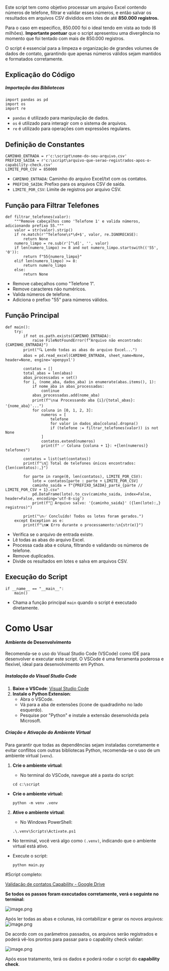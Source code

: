Este script tem como objetivo processar um arquivo Excel contendo números de telefone, filtrar e validar esses números, e então salvar os resultados em arquivos CSV divididos em lotes de até **850.000 registros.** 

Para o caso em especifico, 850.000 foi o ideal tendo em vista ao todo (6 milhões). 
**Importante pontuar** que o script apresentou uma divergência no momento que foi tentado com mais de 850.000 registros. 

O script é essencial para a limpeza e organização de grandes volumes de dados de contato, garantindo que apenas números válidos sejam mantidos e formatados corretamente.


## Explicação do Código

##### Importação das Bibliotecas


```
import pandas as pd
import os
import re
```
*   `pandas` é utilizado para manipulação de dados.
*   `os` é utilizado para interagir com o sistema de arquivos.
*   `re` é utilizado para operações com expressões regulares.


## Definição de Constantes


```
CAMINHO_ENTRADA = r'c:\script\nome-do-seu-arquivo.csv'
PREFIXO_SAIDA = r'c:\script\arquivo-que-serao-registrados-apos-o-capability-check.csv'
LIMITE_POR_CSV = 850000
```

*   `CAMINHO_ENTRADA`: Caminho do arquivo Excel/txt com os contatos.
*   `PREFIXO_SAIDA`: Prefixo para os arquivos CSV de saída.
*   `LIMITE_POR_CSV`: Limite de registros por arquivo CSV.



## Função para Filtrar Telefones


```
def filtrar_telefones(valor):
    """Remove cabeçalhos como 'Telefone 1' e valida números, adicionando prefixo 55."""
    valor = str(valor).strip()
    if re.match(r'^Telefone\s*\d+$', valor, re.IGNORECASE):
        return None
    numero_limpo = re.sub(r'[^\d]', '', valor)
    if len(numero_limpo) >= 8 and not numero_limpo.startswith(('55', '0')):
        return f"55{numero_limpo}"
    elif len(numero_limpo) >= 8:
        return numero_limpo
    else:
        return None
```


*   Remove cabeçalhos como "Telefone 1".
*   Remove caracteres não numéricos.
*   Valida números de telefone.
*   Adiciona o prefixo "55" para números válidos.

## Função Principal


```
def main():
    try:
        if not os.path.exists(CAMINHO_ENTRADA):
            raise FileNotFoundError(f"Arquivo não encontrado: {CAMINHO_ENTRADA}")
        print("🔍 Lendo todas as abas do arquivo Excel...")
        abas = pd.read_excel(CAMINHO_ENTRADA, sheet_name=None, header=None, engine='openpyxl')
        
        contatos = []
        total_abas = len(abas)
        abas_processadas = set()
        for i, (nome_aba, dados_aba) in enumerate(abas.items(), 1):
            if nome_aba in abas_processadas:
                continue
            abas_processadas.add(nome_aba)
            print(f"\n📊 Processando aba {i}/{total_abas}: '{nome_aba}'...")
            for coluna in [0, 1, 2, 3]:
                numeros = [
                    telefone
                    for valor in dados_aba[coluna].dropna()
                    if (telefone := filtrar_telefones(valor)) is not None
                ]
                contatos.extend(numeros)
                print(f" ✅ Coluna {coluna + 1}: +{len(numeros)} telefones")
        
        contatos = list(set(contatos))
        print(f"\n🔢 Total de telefones únicos encontrados: {len(contatos):,}")
        
        for parte in range(0, len(contatos), LIMITE_POR_CSV):
            lote = contatos[parte : parte + LIMITE_POR_CSV]
            caminho_saida = f"{PREFIXO_SAIDA}_parte_{parte // LIMITE_POR_CSV + 1}.csv"
            pd.DataFrame(lote).to_csv(caminho_saida, index=False, header=False, encoding='utf-8-sig')
            print(f"💾 Arquivo salvo: '{caminho_saida}' ({len(lote):,} registros)")
        
        print("\n✅ Concluído! Todos os lotes foram gerados.")
    except Exception as e:
        print(f"\n❌ Erro durante o processamento:\n{str(e)}")
```

*   Verifica se o arquivo de entrada existe.
*   Lê todas as abas do arquivo Excel.
*   Processa cada aba e coluna, filtrando e validando os números de telefone.
*   Remove duplicados.
*   Divide os resultados em lotes e salva em arquivos CSV.


## Execução do Script


```
if __name__ == "__main__":
    main()
```

*   Chama a função principal `main` quando o script é executado diretamente.

# **Como Usar**

#### Ambiente de Desenvolvimento

Recomenda-se o uso do Visual Studio Code (VSCode) como IDE para desenvolver e executar este script. O VSCode é uma ferramenta poderosa e flexível, ideal para desenvolvimento em Python.

##### Instalação do Visual Studio Code

1.  **Baixe o VSCode**: [Visual Studio Code](https://code.visualstudio.com/)
2.  **Instale o Python Extension**:
    *   Abra o VSCode.
    *   Vá para a aba de extensões (ícone de quadradinho no lado esquerdo).
    *   Pesquise por "Python" e instale a extensão desenvolvida pela Microsoft.

##### Criação e Ativação do Ambiente Virtual

Para garantir que todas as dependências sejam instaladas corretamente e evitar conflitos com outras bibliotecas Python, recomenda-se o uso de um ambiente virtual (`venv`).
1.  **Crie o ambiente virtual**:
    *   No terminal do VSCode, navegue até a pasta do script:


     `cd c:\script`

*   **Crie o ambiente virtual:**

     `python -m venv .venv`

2.  **Ative o ambiente virtual**:
    *   No Windows PowerShell:

     `.\.venv\Scripts\Activate.ps1`

*   No terminal, você verá algo como `(.venv)`, indicando que o ambiente virtual está ativo.

*   Execute o script:

     `python main.py`

#Script completo:

[Validação de contatos Capability - Google Drive](https://drive.google.com/drive/u/0/folders/1g5VNAn0QmpF4-D1ITnkHSwZ-2WlBZzX4)


**Se todos os passos foram executados corretamente, verá o seguinte no terminal:**

![image.png](/.attachments/image-ed086553-1a97-4eb0-a78e-2e811f27c422.png)

Após ler todas as abas e colunas, irá contabilizar e gerar os novos arquivos:
![image.png](/.attachments/image-5ec0edde-a029-4a81-873c-9f325ff3660b.png)



De acordo com os parâmetros passados, os arquivos serão registrados e poderá vê-los prontos para passar para o capability check validar:

![image.png](/.attachments/image-058fcd0c-9990-4c35-bd99-bc6f7ea9d1fc.png)


Após esse tratamento, terá os dados e poderá rodar o script do **capability check**.
